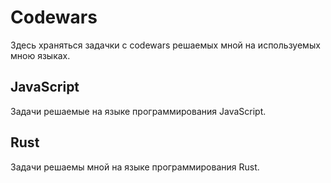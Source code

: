 # Codewars
Здесь храняться задачки с codewars решаемых мной на используемых мною языках.  
  
## JavaScript  
Задачи решаемые на языке программирования JavaScript.  
  
## <logos-rust /> Rust  
Задачи решаемы мной на языке программирования Rust.  